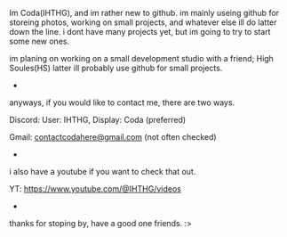 Im Coda(IHTHG), and im rather new to github. im mainly useing github for storeing photos, working on small projects, and whatever else ill do latter down the line.
i dont have many projects yet, but im going to try to start some new ones.

im planing on working on a small development studio with a friend; High Soules(HS)
latter ill probably use github for small projects.

-

anyways, if you would like to contact me, there are two ways.

   Discord: User: IHTHG, Display: Coda (preferred)
   
   Gmail: contactcodahere@gmail.com (not often checked)
   
-

i also have a youtube if you want to check that out.

  YT: https://www.youtube.com/@IHTHG/videos

-

thanks for stoping by, have a good one friends. :>
